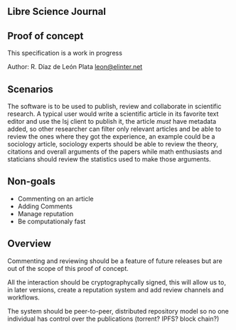 Libre Science Journal
---------------------

## Proof of concept

This specification is a work in progress

Author: R. Díaz de León Plata <leon@elinter.net>

## Scenarios

The software is to be used to publish, review and collaborate in
scientific research. A typical user would write a scientific article
in its favorite text editor and use the lsj client to publish it, the
article *must* have metadata added, so other researcher can filter only
relevant articles and be able to review the ones where they got the
experience, an example could be a sociology article, sociology experts
should be able to review the theory, citations and overall arguments
of the papers while math enthusiasts and staticians should review the
statistics used to make those arguments.

## Non-goals

+ Commenting on an article
+ Adding Comments
+ Manage reputation
+ Be computationaly fast

## Overview

Commenting and reviewing should be a feature of future releases but are out
of the scope of this proof of concept.

All the interaction should be cryptographycally signed, this will allow us
to, in later versions, create a reputation system and add review channels
and workflows.

The system should be peer-to-peer, distributed repository model so no one
individual has control over the publications (torrent? IPFS? block chain?)
